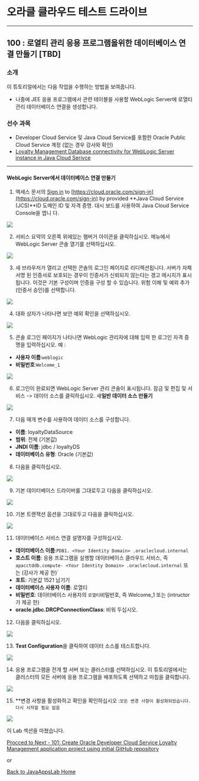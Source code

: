 # 오라클 클라우드 테스트 드라이브 #
-----
## 100 : 로열티 관리 응용 프로그램을위한 데이터베이스 연결 만들기 [TBD] ##


### 소개 ###
이 튜토리얼에서는 다음 작업을 수행하는 방법을 보여줍니다. 
- 나중에 JEE 응용 프로그램에서 관련 테이블을 사용할 WebLogic Server에 로열티 관리 데이터베이스 연결을 생성합니다. 

### 선수 과목 ###

- Developer Cloud Service 및 Java Cloud Service를 포함한 Oracle Public Cloud Service 계정 (없는 경우 강사와 확인) 
- [Loyalty Management Database connectivity for WebLogic Server instance in Java Cloud Serivce](100-JavaAppsLab.md) 

----


#### WebLogic Server에서 데이터베이스 연결 만들기 

1. 액세스 문서의 [Sign in](sign.in.to.oracle.cloud.md) to [https://cloud.oracle.com/sign-in](https://cloud.oracle.com/sign-in) by provided **Java Cloud Service (JCS)**ID 도메인 ID 및 자격 증명. 대시 보드를 사용하여 Java Cloud Service Console을 엽니 다. 

![](images/100/00.png)


2. 서비스 요약의 오른쪽 위에있는 햄버거 아이콘을 클릭하십시오. 메뉴에서 WebLogic Server 콘솔 열기를 선택하십시오. 

![](images/100/01.png)


3. 새 브라우저가 열리고 선택한 콘솔의 로그인 페이지로 리디렉션됩니다. 서버가 자체 서명 된 인증서로 보호되는 경우이 인증서가 신뢰되지 않는다는 경고 메시지가 표시됩니다. 이것은 기본 구성이며 인증을 구성 할 수 있습니다. 위험 이해 및 예외 추가 (인증서 승인)를 선택합니다. 

![](images/100/02.png)


4. 대화 상자가 나타나면 보안 예외 확인을 선택하십시오. 

![](images/100/03.png)


5. 콘솔 로그인 페이지가 나타나면 WebLogic 관리자에 대해 입력 한 로그인 자격 증명을 입력하십시오. 예 : 
- **사용자 이름**:`weblogic` 
- **비밀번호**:`Welcome_1` 

![](images/100/04.png)


6. 로그인이 완료되면 WebLogic Server 관리 콘솔이 표시됩니다. 잠금 및 편집 및 서비스 -> 데이터 소스를 클릭하십시오. 새**일반 데이터 소스 만들기**

![](images/100/05.png)


7. 다음 매개 변수를 사용하여 데이터 소스를 구성합니다. 
+ **이름**: loyaltyDataSource 
+ **범위**: 전체 (기본값) 
+ **JNDI 이름**: jdbc / loyaltyDS 
+ **데이터베이스 유형**: Oracle (기본값) 

8. 다음을 클릭하십시오. 

![](images/100/06.png)


9. 기본 데이터베이스 드라이버를 그대로두고 다음을 클릭하십시오. 

![](images/100/07.png) 


10. 기본 트랜잭션 옵션을 그대로두고 다음을 클릭하십시오. 

![](images/100/08.png)


11. 데이터베이스 서비스 연결 설명자를 구성하십시오. 
+ **데이터베이스 이름**:`PDB1. <Your Identity Domain> .oraclecloud.internal` 
+ **호스트 이름**: 응용 프로그램을 실행할 데이터베이스 클라우드 서비스, 즉`apacctddb.compute- <Your Identity Domain> .oraclecloud.internal` 또는 (강사가 제공 한)` 
+ **포트**: 기본값 1521 남기기 
+ **데이터베이스 사용자 이름**: 로열티 
+ **비밀번호**: 데이터베이스 사용자의 `로열티`비밀번호, 즉 Welcome_1 또는 (intructor가 제공 한) 
+ **oracle.jdbc.DRCPConnectionClass**: 비워 두십시오. 

12. 다음을 클릭하십시오. 

![](images/100/09.png)


13. **Test Configuration**을 클릭하여 데이터 소스를 테스트합니다. 

![](images/100/10.png)


14. 응용 프로그램을 전개 할 서버 또는 클러스터를 선택하십시오. 이 튜토리얼에서는 클러스터의 모든 서버에 응용 프로그램을 배포하도록 선택하고 마침을 클릭합니다. 

![](images/100/11.png)


15. **변경 사항을 활성화하고 확인을 확인하십시오 :`모든 변경 사항이 활성화되었습니다. 다시 시작할 필요 없음` 

![](images/100/12.png)


이 Lab 섹션을 마쳤습니다. 

[Procced to Next - 101: Create Oracle Developer Cloud Service Loyalty Management application project using initial GitHub repository](101-JavaAppsLab.md)

or

[Back to JavaAppsLab Home](README.md)

